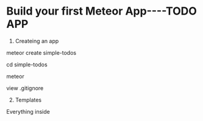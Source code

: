 # Build your first Meteor App----TODO APP

1. Createing an app

meteor create simple-todos

cd simple-todos

meteor

view .gitignore

2. Templates

Everything inside <template> tags is compiled into Meteor templates, which can be include inside HTML with {{> templateName}} or referenced in your JavaScript with Template.templateName.

All of the code in your HTML files is compiled with Meteor's Spacebars comiler, Spacebars use statements surrounded by double curly braces such as {{#each}} and {{#if}} to let your  add

logic and data to your views.


3. Storing tasks in a collection

Collection are Meteor's way of storing persistent data. The special thing about collections in Meteor is that they can be access from both the server and the client,

making it easy to write view logic without having to write a lot of server code. They also update themselves automatically, so a view component backed by a collection will automatically display the most up-to-date data.

MyColleciton = new Mongo.Collection("collectionName");

meteor mongo

		db.tasks.insert({ text: "Hello world!", createdAt: new Date() });


4.  Adding tasks with a form


Event listeners are added to templates in much the same way as helpers are : by calling Template.templanteName.events(...) with a dictionary.

The keys describe the event to listen for , and the values are event handlers that are called whe the event  happens.

In ourr case above, we are listening to the submit event on any  element that matches the CSS selector .new-task.  When this event is triggered by the user pressing enter inside the input filed.

our event handler function is called.

event.target.text.value. You can see all of the other properties of the event object by adding a console.log(event) and inspecting the object in your browser console.

5. Checking off and deleting tasks

Inside the event handlers, this refers to an individual task object.  In a collection. every inserted document has a unique _id filed that can be used to refer to that specific document.

We can get the _id of the current task with this._id. Once  we have the _id, we can use update and remove to modify the relevant task.

